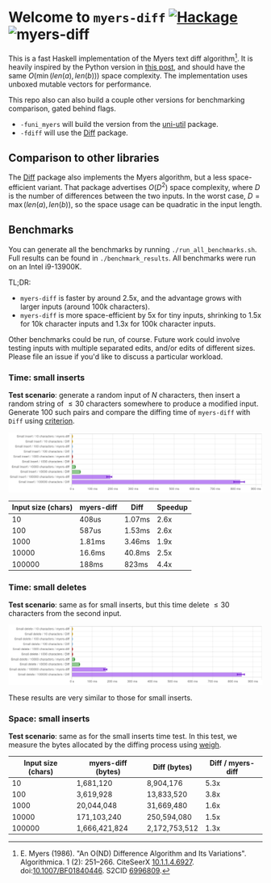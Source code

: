 
# Welcome to `myers-diff` [![Hackage](https://img.shields.io/hackage/v/myers-diff.svg)](https://hackage.haskell.org/package/myers-diff) ![myers-diff](https://github.com/codedownio/myers-diff/actions/workflows/ci.yml/badge.svg)

This is a fast Haskell implementation of the Myers text diff algorithm[^1]. It is heavily inspired by the Python version in [this post](https://blog.robertelder.org/diff-algorithm/), and should have the same $O(\min(len(a), len(b)))$ space complexity. The implementation uses unboxed mutable vectors for performance.

This repo also can also build a couple other versions for benchmarking comparison, gated behind flags.

* `-funi_myers` will build the version from the [uni-util](https://hackage.haskell.org/package/uni-util-2.3.0.3/docs/Util-Myers.html) package.
* `-fdiff` will use the [Diff](https://hackage.haskell.org/package/Diff) package.

## Comparison to other libraries

The [Diff](https://hackage.haskell.org/package/Diff) package also implements the Myers algorithm, but a less space-efficient variant. That package advertises $O(D^2)$ space complexity, where $D$ is the number of differences between the two inputs. In the worst case, $D = \max(len(a), len(b))$, so the space usage can be quadratic in the input length.

[^1]: E. Myers (1986). "An O(ND) Difference Algorithm and Its Variations". Algorithmica. 1 (2): 251–266. CiteSeerX [10.1.1.4.6927](https://citeseerx.ist.psu.edu/viewdoc/summary?doi=10.1.1.4.6927). doi:[10.1007/BF01840446](https://doi.org/10.1007%2FBF01840446). S2CID [6996809](https://api.semanticscholar.org/CorpusID:6996809).

## Benchmarks

You can generate all the benchmarks by running `./run_all_benchmarks.sh`. Full results can be found in `./benchmark_results`. All benchmarks were run on an Intel i9-13900K.

TL;DR:
* `myers-diff` is faster by around 2.5x, and the advantage grows with larger inputs (around 100k characters).
* `myers-diff` is more space-efficient by 5x for tiny inputs, shrinking to 1.5x for 10k character inputs and 1.3x for 100k character inputs.

Other benchmarks could be run, of course. Future work could involve testing inputs with multiple separated edits, and/or edits of different sizes. Please file an issue if you'd like to discuss a particular workload.

### Time: small inserts

**Test scenario**: generate a random input of $N$ characters, then insert a random string of $\leq 30$ characters somewhere to produce a modified input. Generate 100 such pairs and compare the diffing time of `myers-diff` with `Diff` using [criterion](https://hackage.haskell.org/package/criterion).

![small_insert.png](./benchmark_results/small_insert.png)

| Input size (chars) | myers-diff | Diff | Speedup |
| ----------- | ----------- | ----------- | ----------- |
| 10  | 408us | 1.07ms | 2.6x |
| 100 | 587us | 1.53ms | 2.6x |
| 1000 | 1.81ms | 3.46ms | 1.9x |
| 10000 | 16.6ms | 40.8ms | 2.5x |
| 100000 | 188ms | 823ms | 4.4x |

### Time: small deletes

**Test scenario**: same as for small inserts, but this time delete $\leq 30$ characters from the second input.

![small_delete.png](./benchmark_results/small_delete.png)

These results are very similar to those for small inserts.

### Space: small inserts

**Test scenario**: same as for the small inserts time test. In this test, we measure the bytes allocated by the diffing process using [weigh](https://hackage.haskell.org/package/weigh).

|Input size (chars)|myers-diff (bytes)|Diff (bytes)| Diff / myers-diff|
|---|---|---|---|
|10|1,681,120|8,904,176|5.3x|
|100|3,619,928|13,833,520|3.8x|
|1000|20,044,048|31,669,480|1.6x|
|10000|171,103,240|250,594,080|1.5x|
|100000|1,666,421,824|2,172,753,512|1.3x|
